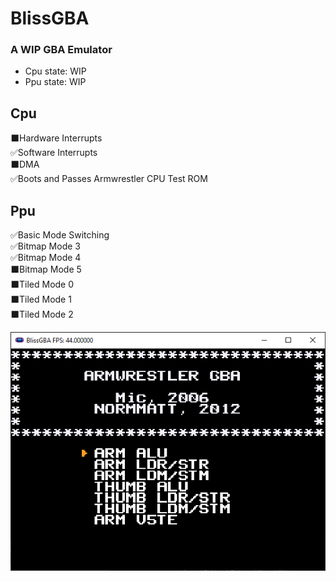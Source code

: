 # BlissGBA
### A WIP GBA Emulator
- Cpu state: WIP
- Ppu state: WIP

## Cpu
⬛Hardware Interrupts\
✅Software Interrupts\
⬛DMA\
✅Boots and Passes Armwrestler CPU Test ROM

## Ppu
✅Basic Mode Switching\
✅Bitmap Mode 3\
✅Bitmap Mode 4\
⬛Bitmap Mode 5\
⬛Tiled Mode 0\
⬛Tiled Mode 1\
⬛Tiled Mode 2

![](Screenshots/armwrestler.PNG)

